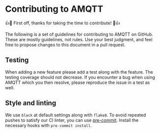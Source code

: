 # Contributing to AMQTT

:+1::tada: First off, thanks for taking the time to contribute! :tada::+1:

The following is a set of guidelines for contributing to AMQTT on GitHub. These are mostly guidelines, not rules. Use your best judgment, and feel free to propose changes to this document in a pull request.

## Testing

When adding a new feature please add a test along with the feature. The testing coverage should not decrease.
If you encounter a bug when using AMQTT which you then resolve, please reproduce the issue in a test as well.

## Style and linting

We use `black` at default settings along with `flake8`. To avoid repeated pushes to satisfy our CI linter, you can use [pre-commit](https://pre-commit.com). Install the necessary hooks with `pre-commit install`.